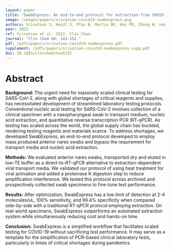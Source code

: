 ```yaml
---
layout: paper
title: "SwabExpress: An end-to-end protocol for extraction-free COVID-19 testing"
image: /images/papers/srivatsan-covid19-swabexpress.png
authors: Srivatsan S, Heidl S, Pfau B, Martin BK, Han PD, Zhong W, van Raay K, McDermot E, Opsahl J, Gamboa L, Smith N, Truong M, Cho S, Barrow KA, Rich LM, Stone J, Wolf CR, McCulloch DJ, Kim AE, Brandstetter E, Sohlberg SL, Ilcisin M, Geyer RE, Chen W, Gehring J, Seattle Flu Study Investigators, Kosuri S, Bedford T, Rieder MJ, Nickerson DA, Chu HY, Konnick EQ, Debley JS, Shendure J, Lockwood CM, Starita LM.
year: 2022
ref: Srivatsan et al. 2022. Clin Chem.
journal: "Clin Chem 68: 143-152."
pdf: /pdfs/papers/srivatsan-covid19-swabexpress.pdf
supplement: /pdfs/papers/srivatsan-covid19-swabexpress-supp.pdf
doi: 10.1093/clinchem/hvab132
---
```


# Abstract

**Background:** The urgent need for massively scaled clinical testing for SARS-CoV-2, along with global shortages of critical reagents and supplies, has necessitated development of streamlined laboratory testing protocols. Conventional nucleic acid testing for SARS-CoV-2 involves collection of a clinical specimen with a nasopharyngeal swab in transport medium, nucleic acid extraction, and quantitative reverse transcription PCR (RT-qPCR). As testing has scaled across the world, the global supply chain has buckled, rendering testing reagents and materials scarce. To address shortages, we developed SwabExpress, an end-to-end protocol developed to employ mass produced anterior nares swabs and bypass the requirement for transport media and nucleic acid extraction.

**Methods:** We evaluated anterior nares swabs, transported dry and eluted in low-TE buffer as a direct-to-RT-qPCR alternative to extraction-dependent viral transport media. We validated our protocol of using heat treatment for viral activation and added a proteinase K digestion step to reduce amplification interference. We tested this protocol across archived and prospectively collected swab specimens to fine-tune test performance.

**Results:** After optimization, SwabExpress has a low limit of detection at 2-4 molecules/uL, 100% sensitivity, and 99.4% specificity when compared side-by-side with a traditional RT-qPCR protocol employing extraction. On real-world specimens, SwabExpress outperforms an automated extraction system while simultaneously reducing cost and hands-on time.

**Conclusion:** SwabExpress is a simplified workflow that facilitates scaled testing for COVID-19 without sacrificing test performance. It may serve as a template for the simplification of PCR-based clinical laboratory tests, particularly in times of critical shortages during pandemics.
